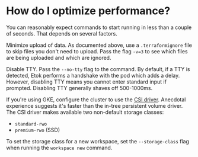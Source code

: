 # How do I optimize performance?

You can reasonably expect commands to start running in less than a couple of seconds. That depends on several factors.

Minimize upload of data. As documented above, use a `.terraformignore` file to skip files you don't need to upload. Pass the flag `-v=3` to see which files are being uploaded and which are ignored.

Disable TTY. Pass the `--no-tty` flag to the command. By default, if a TTY is detected, Etok performs a handshake with the pod which adds a delay. However, disabling TTY means you cannot enter standard input if prompted. Disabling TTY generally shaves off 500-1000ms.

If you're using GKE, configure the cluster to use the [CSI driver](https://cloud.google.com/kubernetes-engine/docs/how-to/persistent-volumes/gce-pd-csi-driver). Anecdotal experience suggests it's faster than the in-tree persistent volume driver. The CSI driver makes available two non-default storage classes:

* `standard-rwo`
* `premium-rwo` (SSD)

To set the storage class for a new workspace, set the `--storage-class` flag when running the `workspace new` command.

